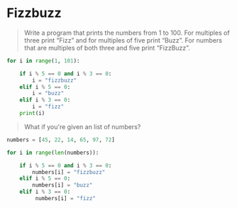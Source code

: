 # Fizzbuzz

> Write a program that prints the numbers from 1 to 100. For multiples of three print “Fizz” and for multiples of five print “Buzz”. For numbers that are multiples of both three and five print “FizzBuzz”.

```python
for i in range(1, 101):

    if i % 5 == 0 and i % 3 == 0:
        i = "fizzbuzz"
    elif i % 5 == 0:
        i = "buzz"
    elif i % 3 == 0:
        i = "fizz"
    print(i)
```
> What if you're given an list of numbers?
```python
numbers = [45, 22, 14, 65, 97, 72]

for i in range(len(numbers)):

    if i % 5 == 0 and i % 3 == 0:
        numbers[i] = "fizzbuzz"
    elif i % 5 == 0:
        numbers[i] = "buzz"
    elif i % 3 == 0:
         numbers[i] = "fizz"
```
